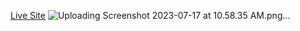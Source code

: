 [Live Site](https://kml-fitness-app.netlify.app/)
![Uploading Screenshot 2023-07-17 at 10.58.35 AM.png…]()
